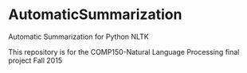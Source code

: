 # AutomaticSummarization
Automatic Summarization for Python NLTK

This repository is for the COMP150-Natural Language Processing final project
Fall 2015


